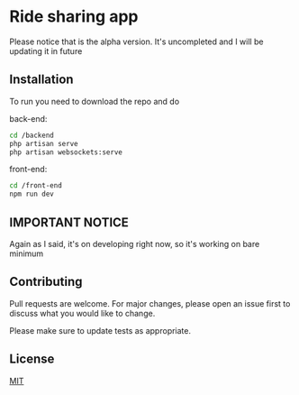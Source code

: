 # Ride sharing app

Please notice that is the alpha version. It's uncompleted and I will be updating it in future

## Installation

To run you need to download the repo and do

back-end:
```bash
cd /backend
php artisan serve
php artisan websockets:serve
```
front-end:
```bash
cd /front-end
npm run dev
```
## IMPORTANT NOTICE

Again as I said, it's on developing right now, so it's working on bare minimum

## Contributing

Pull requests are welcome. For major changes, please open an issue first
to discuss what you would like to change.

Please make sure to update tests as appropriate.

## License

[MIT](https://choosealicense.com/licenses/mit/)
